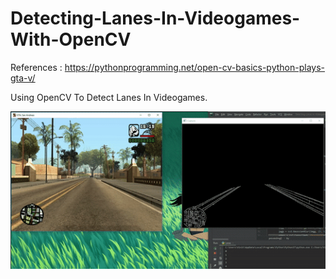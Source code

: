 # Detecting-Lanes-In-Videogames-With-OpenCV
References : https://pythonprogramming.net/open-cv-basics-python-plays-gta-v/

Using OpenCV To Detect Lanes In Videogames.

![Image of Output](https://github.com/Vin-itall/Detecting-Lanes-In-Videogames-With-OpenCV/blob/master/Outputs/Output.gif)



